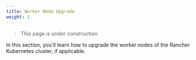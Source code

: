 ```yaml
---
title: Worker Node Upgrade
weight: 1
---
```


> This page is under construction.

In this section, you'll learn how to upgrade the worker nodes of the Rancher Kubernetes cluster, if applicable.